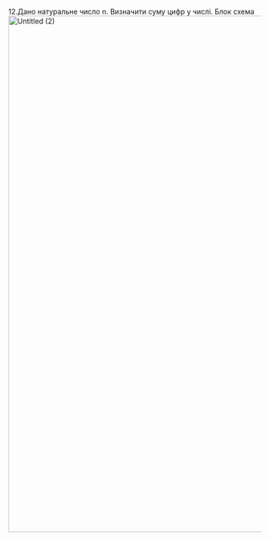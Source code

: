 12.Дано натуральне число n. Визначити суму цифр у числі.
Блок схема
<img width="1316" height="1028" alt="Untitled (2)" src="https://github.com/user-attachments/assets/a91f1d81-ce5c-452a-bf11-0232d1da5d54" />
